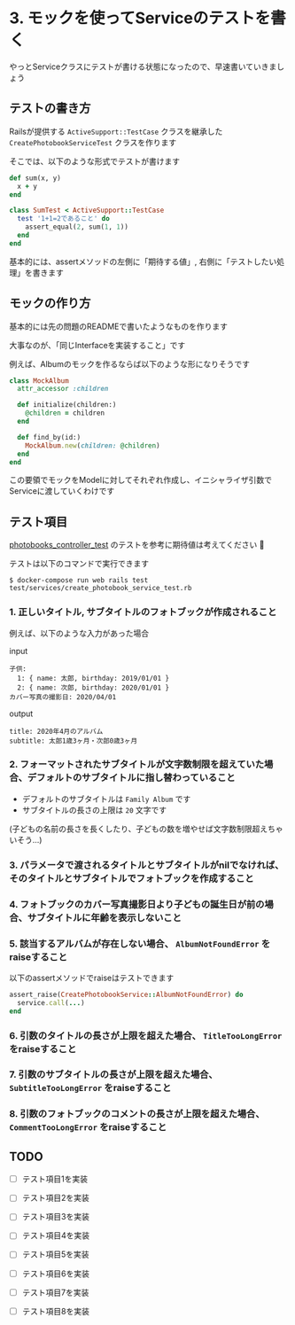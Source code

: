 # 3. モックを使ってServiceのテストを書く
やっとServiceクラスにテストが書ける状態になったので、早速書いていきましょう

## テストの書き方
Railsが提供する `ActiveSupport::TestCase` クラスを継承した `CreatePhotobookServiceTest` クラスを作ります

そこでは、以下のような形式でテストが書けます

```rb
def sum(x, y)
  x + y
end

class SumTest < ActiveSupport::TestCase
  test '1+1=2であること' do
    assert_equal(2, sum(1, 1))
  end  
end
```

基本的には、assertメソッドの左側に「期待する値」, 右側に「テストしたい処理」を書きます

## モックの作り方
基本的には先の問題のREADMEで書いたようなものを作ります

大事なのが、「同じInterfaceを実装すること」です

例えば、Albumのモックを作るならば以下のような形になりそうです

```rb
class MockAlbum
  attr_accessor :children

  def initialize(children:)
    @children = children
  end

  def find_by(id:)
    MockAlbum.new(children: @children)
  end
end
```

この要領でモックをModelに対してそれぞれ作成し、イニシャライザ引数でServiceに渡していくわけです

## テスト項目
[photobooks_controller_test](https://github.com/mixi-inc/2020TDDTraining/blob/master/test/controllers/api/v1/albums/photobooks_controller_test.rb) のテストを参考に期待値は考えてください :pray:

テストは以下のコマンドで実行できます

```
$ docker-compose run web rails test test/services/create_photobook_service_test.rb
```

### 1. 正しいタイトル, サブタイトルのフォトブックが作成されること
例えば、以下のような入力があった場合

input
```
子供:
  1: { name: 太郎, birthday: 2019/01/01 }
  2: { name: 次郎, birthday: 2020/01/01 }
カバー写真の撮影日: 2020/04/01
```

output
```
title: 2020年4月のアルバム
subtitle: 太郎1歳3ヶ月・次郎0歳3ヶ月
```

### 2. フォーマットされたサブタイトルが文字数制限を超えていた場合、デフォルトのサブタイトルに指し替わっていること
- デフォルトのサブタイトルは `Family Album` です
- サブタイトルの長さの上限は `20` 文字です

(子どもの名前の長さを長くしたり、子どもの数を増やせば文字数制限超えちゃいそう...)

### 3. パラメータで渡されるタイトルとサブタイトルがnilでなければ、そのタイトルとサブタイトルでフォトブックを作成すること
### 4. フォトブックのカバー写真撮影日より子どもの誕生日が前の場合、サブタイトルに年齢を表示しないこと
### 5. 該当するアルバムが存在しない場合、 `AlbumNotFoundError` をraiseすること
以下のassertメソッドでraiseはテストできます

```rb
assert_raise(CreatePhotobookService::AlbumNotFoundError) do
  service.call(...)
end
```

### 6. 引数のタイトルの長さが上限を超えた場合、 `TitleTooLongError` をraiseすること
### 7. 引数のサブタイトルの長さが上限を超えた場合、 `SubtitleTooLongError` をraiseすること
### 8. 引数のフォトブックのコメントの長さが上限を超えた場合、 `CommentTooLongError` をraiseすること

## TODO
- [ ] テスト項目1を実装
- [ ] テスト項目2を実装
- [ ] テスト項目3を実装
- [ ] テスト項目4を実装
- [ ] テスト項目5を実装
- [ ] テスト項目6を実装
- [ ] テスト項目7を実装
- [ ] テスト項目8を実装

